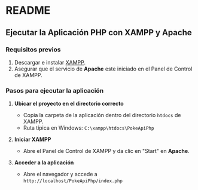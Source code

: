 # README

## Ejecutar la Aplicación PHP con XAMPP y Apache

### Requisitos previos

1. Descargar e instalar [XAMPP](https://www.apachefriends.org/es/index.html).
2. Asegurar que el servicio de **Apache** este iniciado en el Panel de Control de XAMPP.

### Pasos para ejecutar la aplicación

1. **Ubicar el proyecto en el directorio correcto**

    - Copia la carpeta de la aplicación dentro del directorio `htdocs` de XAMPP.
    - Ruta típica en Windows: `C:\xampp\htdocs\PokeApiPhp`

2. **Iniciar XAMPP**

    - Abre el Panel de Control de XAMPP y da clic en "Start" en **Apache**.

3. **Acceder a la aplicación**
    - Abre el navegador y accede a `http://localhost/PokeApiPhp/index.php`
